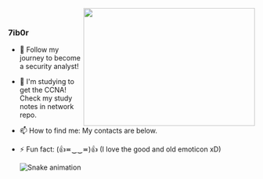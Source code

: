 <img align="right" width="350" height="240" src="https://raw.githubusercontent.com/7ib0r/7ib0r/main/repofiles/gif/22fb9575d40e7e62ebae25c03ffa1aee63f7feec_hq.gif">
<br>

### 7ib0r

- 🔭 Follow my journey to become a security analyst!
- 🌱 I'm studying to get the CCNA! Check my study notes in network repo.
- 📫 How to find me: My contacts are below.
- ⚡ Fun fact: (👍≖‿‿≖)👍 (I love the good and old emoticon xD)

   ![Snake animation](https://github.com/7ib0r/7ib0r/blob/output/github-contribution-grid-snake.svg)
</div>
